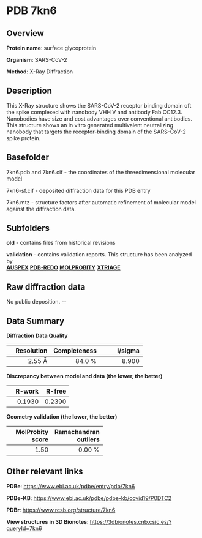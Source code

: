 # PDB 7kn6

## Overview

**Protein name**: surface glycoprotein

**Organism**: SARS-CoV-2

**Method**: X-Ray Diffraction

## Description

This X-Ray structure shows the SARS-CoV-2 receptor binding domain oft the spike complexed with nanobody VHH V and antibody Fab CC12.3. Nanobodies have size and cost advantages over conventional antibodies. This structure shows an in vitro generated multivalent neutralizing nanobody that targets the receptor-binding domain of the SARS-CoV-2 spike protein.

## Basefolder

7kn6.pdb and 7kn6.cif - the coordinates of the threedimensional molecular model

7kn6-sf.cif - deposited diffraction data for this PDB entry

7kn6.mtz - structure factors after automatic refinement of molecular model against the diffraction data.

## Subfolders



**old** - contains files from historical revisions

**validation** - contains validation reports. This structure has been analyzed by <br>[**AUSPEX**](https://github.com/thorn-lab/coronavirus_structural_task_force/tree/master/pdb/surface_glycoprotein/SARS-CoV-2/7kn6/validation/auspex) [**PDB-REDO**](https://github.com/thorn-lab/coronavirus_structural_task_force/tree/master/pdb/surface_glycoprotein/SARS-CoV-2/7kn6/validation/pdb-redo) [**MOLPROBITY**](https://github.com/thorn-lab/coronavirus_structural_task_force/tree/master/pdb/surface_glycoprotein/SARS-CoV-2/7kn6/validation/molprobity) [**XTRIAGE**](https://github.com/thorn-lab/coronavirus_structural_task_force/blob/master/pdb/surface_glycoprotein/SARS-CoV-2/7kn6/validation/Xtriage_output.log)  



## Raw diffraction data

No public deposition. --<br> 

## Data Summary
**Diffraction Data Quality**

|   | Resolution | Completeness| I/sigma |
|---|-------------:|----------------:|--------------:|
|   |2.55 Å|84.0  %|<img width=50/>8.900|

**Discrepancy between model and data (the lower, the better)**

|   | **R-work**| **R-free**   
|---|-------------:|----------------:|           
||  0.1930|  0.2390|

**Geometry validation (the lower, the better)**

|   |**MolProbity<br>score**| **Ramachandran<br>outliers** 
|---|-------------:|----------------:|
||  1.50|  0.00 %|

 

 



## Other relevant links 
**PDBe**:  https://www.ebi.ac.uk/pdbe/entry/pdb/7kn6

**PDBe-KB**: https://www.ebi.ac.uk/pdbe/pdbe-kb/covid19/P0DTC2 
 
**PDBr**: https://www.rcsb.org/structure/7kn6 

**View structures in 3D Bionotes**: https://3dbionotes.cnb.csic.es/?queryId=7kn6

